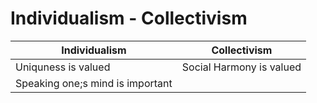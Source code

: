 # Individualism - Collectivism
| Individualism | Collectivism | 
|----| ----| 
|Uniquness is valued | Social Harmony is valued| 
|Speaking one;s mind is important | 
